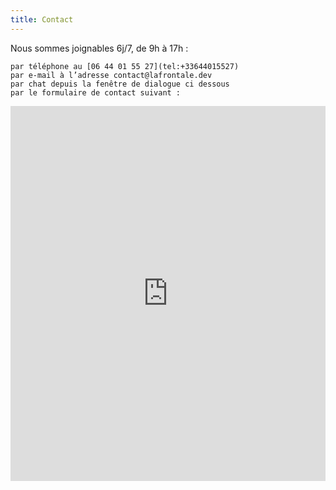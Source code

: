 ```yaml
---
title: Contact
---
```

Nous sommes joignables 6j/7, de 9h à 17h :

    par téléphone au [06 44 01 55 27](tel:+33644015527)
    par e-mail à l’adresse contact@lafrontale.dev
    par chat depuis la fenêtre de dialogue ci dessous
    par le formulaire de contact suivant :

<iframe title="Contact Form" src="https://plugins.crisp.chat/urn:crisp.im:contact-form:0/contact/25a0fb50-2a0c-49dc-81e1-08c94fa77205" referrerpolicy="origin" sandbox="allow-forms allow-popups allow-scripts" width="100%" height="600px" frameborder="0"></iframe>

<script type="text/javascript">window.$crisp=[];window.CRISP_WEBSITE_ID="25a0fb50-2a0c-49dc-81e1-08c94fa77205";(function(){d=document;s=d.createElement("script");s.src="https://client.crisp.chat/l.js";s.async=1;d.getElementsByTagName("head")[0].appendChild(s);})();</script>
